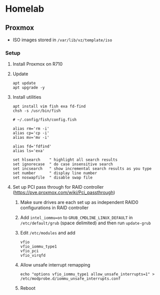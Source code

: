 # Homelab

## Proxmox

- ISO images stored in `/var/lib/vz/template/iso`

### Setup

1. Install Proxmox on R710
2. Update

   ```shell
   apt update
   apt upgrade -y
   ```

3. Install utilities

   ```shell
   apt install vim fish exa fd-find
   chsh -s /usr/bin/fish
   ```

   ```fish
   # ~/.config/fish/config.fish

   alias rm='rm -i'
   alias cp='cp -i'
   alias mv='mv -i'

   alias fd='fdfind'
   alias ls='exa'
   ```

   ```vimrc
   set hlsearch    " highlight all search results
   set ignorecase  " do case insensitive search 
   set incsearch   " show incremental search results as you type
   set number      " display line number
   set noswapfile  " disable swap file
   ```

4. Set up PCI pass through for RAID controller (<https://pve.proxmox.com/wiki/Pci_passthrough>)
   1. Make sure drives are each set up as independent RAID0 configurations in RAID
      controller
   2. Add `intel_iommu=on` to `GRUB_CMDLINE_LINUX_DEFAULT` in `/etc/default/grub`
      (space delimited) and then run `update-grub`
   3. Edit `/etc/modules` and add

      ```
      vfio
      vfio_iommu_type1
      vfio_pci
      vfio_virqfd
      ```

   4. Allow unsafe interrupt remapping

      ```shell
      echo "options vfio_iommu_type1 allow_unsafe_interrupts=1" > /etc/modprobe.d/iommu_unsafe_interrupts.conf
      ```

   5. Reboot
